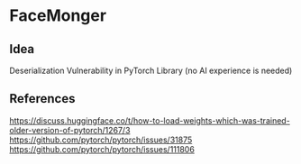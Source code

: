 # FaceMonger
## Idea
Deserialization Vulnerability in PyTorch Library (no AI experience is needed)


## References
https://discuss.huggingface.co/t/how-to-load-weights-which-was-trained-older-version-of-pytorch/1267/3
https://github.com/pytorch/pytorch/issues/31875
https://github.com/pytorch/pytorch/issues/111806